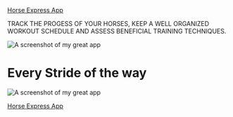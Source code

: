 [Horse Express App](https://horse-express.herokuapp.com/)


 TRACK THE PROGESS OF YOUR HORSES, KEEP A WELL ORGANIZED WORKOUT SCHEDULE AND ASSESS BENEFICIAL TRAINING TECHNIQUES. 

  ![A screenshot of my great app](https://s3-us-west-1.amazonaws.com/horsebucket/Screen+Shot+2017-11-17+at+12.17.21+PM.png)
  # Every Stride of the way
  ![A screenshot of my great app](https://s3-us-west-1.amazonaws.com/horsebucket/Screen+Shot+2017-11-17+at+12.22.41+PM.png)

[Horse Express App](https://horse-express.herokuapp.com/)
